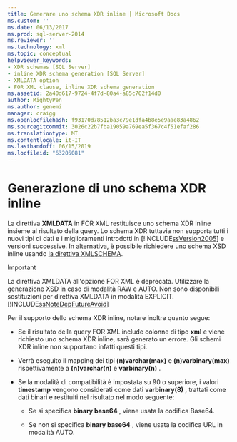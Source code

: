 ```yaml
---
title: Generare uno schema XDR inline | Microsoft Docs
ms.custom: ''
ms.date: 06/13/2017
ms.prod: sql-server-2014
ms.reviewer: ''
ms.technology: xml
ms.topic: conceptual
helpviewer_keywords:
- XDR schemas [SQL Server]
- inline XDR schema generation [SQL Server]
- XMLDATA option
- FOR XML clause, inline XDR schema generation
ms.assetid: 2a40d617-9724-4f7d-80a4-a85c702f14d0
author: MightyPen
ms.author: genemi
manager: craigg
ms.openlocfilehash: f93170d78512ba3c79e1dfa4b8e5e9aae83a4862
ms.sourcegitcommit: 3026c22b7fba19059a769ea5f367c4f51efaf286
ms.translationtype: MT
ms.contentlocale: it-IT
ms.lasthandoff: 06/15/2019
ms.locfileid: "63205081"
---
```

# <a name="generate-an-inline-xdr-schema"></a>Generazione di uno schema XDR inline
  La direttiva **XMLDATA** in FOR XML restituisce uno schema XDR inline insieme al risultato della query. Lo schema XDR tuttavia non supporta tutti i nuovi tipi di dati e i miglioramenti introdotti in [!INCLUDE[ssVersion2005](../../includes/ssversion2005-md.md)] e versioni successive. In alternativa, è possibile richiedere uno schema XSD inline usando [la direttiva XMLSCHEMA](generate-an-inline-xsd-schema.md).  
  
> [!IMPORTANT]  
>  La direttiva XMLDATA all'opzione FOR XML è deprecata. Utilizzare la generazione XSD in caso di modalità RAW e AUTO. Non sono disponibili sostituzioni per direttiva XMLDATA in modalità EXPLICIT. [!INCLUDE[ssNoteDepFutureAvoid](../../includes/ssnotedepfutureavoid-md.md)]  
  
 Per il supporto dello schema XDR inline, notare inoltre quanto segue:  
  
-   Se il risultato della query FOR XML include colonne di tipo **xml** e viene richiesto uno schema XDR inline, sarà generato un errore. Gli schemi XDR inline non supportano infatti questi tipi.  
  
-   Verrà eseguito il mapping dei tipi **(n)varchar(max)** e **(n)varbinary(max)** rispettivamente a **(n)varchar(n)** e **varbinary(n)** .  
  
-   Se la modalità di compatibilità è impostata su 90 o superiore, i valori **timestamp** vengono considerati come dati **varbinary(8)** , trattati come dati binari e restituiti nel risultato nel modo seguente:  
  
    -   Se si specifica **binary base64** , viene usata la codifica Base64.  
  
    -   Se non si specifica **binary base64** , viene usata la codifica URL in modalità AUTO.  
  
  
